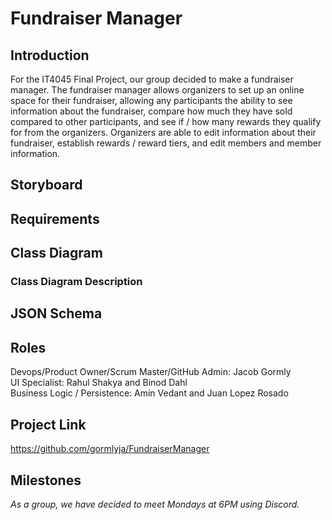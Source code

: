 # Fundraiser Manager

## Introduction

For the IT4045 Final Project, our group decided to make a fundraiser manager. The fundraiser manager allows organizers to set up an online space for their fundraiser, allowing
 any participants the ability to see information about the fundraiser, compare how much they have sold compared to other participants, and see if / how many rewards they qualify    for from the organizers. Organizers are able to edit information about their fundraiser, establish rewards / reward tiers, and edit members and member information.
 
## Storyboard
 
## Requirements
 
## Class Diagram
 
### Class Diagram Description
 
## JSON Schema
 
## Roles
 
Devops/Product Owner/Scrum Master/GitHub Admin: Jacob Gormly <br>
UI Specialist: Rahul Shakya and Binod Dahl <br>
Business Logic / Persistence: Amin Vedant and Juan Lopez Rosado

## Project Link
https://github.com/gormlyja/FundraiserManager

## Milestones



*As a group, we have decided to meet Mondays at 6PM using Discord.*
